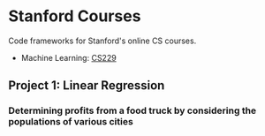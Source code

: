 # Stanford Courses

Code frameworks for Stanford's online CS courses.

- Machine Learning: [CS229](https://www.coursera.org/learn/machine-learning/home/welcome)

## Project 1: Linear Regression

### Determining profits from a food truck by considering the populations of various cities



